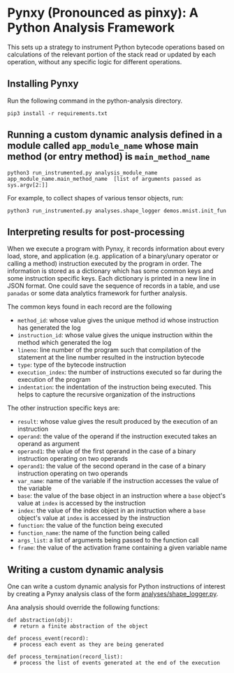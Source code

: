 # Pynxy (Pronounced as pinxy): A Python Analysis Framework 
This sets up a strategy to instrument Python bytecode operations based on calculations of the relevant portion of the stack read or updated by each operation, without any specific logic for different operations.

## Installing Pynxy

Run the following command in the python-analysis directory.

`pip3 install -r requirements.txt`

## Running a custom dynamic analysis defined in a module called `app_module_name` whose main method (or entry method) is `main_method_name`


`python3 run_instrumented.py analysis_module_name app_module_name.main_method_name  [list of arguments passed as sys.argv[2:]]`

For example, to collect shapes of various tensor objects, run:

`python3 run_instrumented.py analyses.shape_logger demos.mnist.init_fun `

## Interpreting results for post-processing

When we execute a program with Pynxy, it records information about every load, 
store, and application (e.g. application of a binary/unary operator or calling a 
method) instruction executed by the program in order. The information is stored 
as a dictionary which has some common keys and some instruction specific keys. 
Each dictionary is printed in a new line in JSON format.  One could save the 
sequence of records in a table, and use `panadas` or some data analytics 
framework for further analysis.

The common keys found in each record are the following

 * `method_id`: whose value gives the unique method id whose instruction has generated the log
 * `instruction_id`: whose value gives the unique instruction within the method which generated the log
 * `lineno`: line number of the program such that compilation of the statement at the line number resulted in the instruction bytecode
 * `type`: type of the bytecode instruction
 * `execution_index`: the number of instructions executed so far during the execution of the program
 * `indentation`: the indentation of the instruction being executed.  This helps to capture the recursive organization of the instructions

The other instruction specific keys are:

 * `result`: whose value gives the result produced by the execution of an instruction
 * `operand`: the value of the operand if the instruction executed takes an operand as argument
 * `operand1`: the value of the first operand in the case of a binary instruction operating on two operands
 * `operand1`: the value of the second operand in the case of a binary instruction operating on two operands
 * `var_name`: name of the variable if the instruction accesses the value of the variable 
 * `base`: the value of the base object in an instruction where a `base` object's value at `index` is accessed by the instruction
 * `index`: the value of the index object in an instruction where a `base` object's value at `index` is accessed by the instruction
 * `function`: the value of the function being executed
 * `function_name`: the name of the function being called
 * `args_list`: a list of arguments being passed to the function call
 * `frame`: the value of the activation frame containing a given variable name

## Writing a custom dynamic analysis

One can write a custom dynamic analysis for Python instructions of interest by creating a Pynxy analysis class of the form
[analyses/shape_logger.py](analyses/shape_logger.py). 

Ana analysis should override the following functions:

```
def abstraction(obj):
  # return a finite abstraction of the object

def process_event(record):
  # process each event as they are being generated

def process_termination(record_list):
  # process the list of events generated at the end of the execution
```
